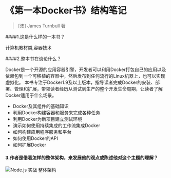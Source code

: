 # 《第一本Docker书》结构笔记
> [澳] James Turnbull 著

####1.这是什么样的一本书？

计算机教材类,容器技术

####2.整本书在谈论什么？

Docker是一个开源的应用容器引擎，开发者可以利用Docker打包自己的应用以及依赖包到一个可移植的容器中，然后发布到任何流行的Linux机器上，也可以实现虚拟化。
本书专注于Docker1.9及以上版本，指导读者完成Docker的安装、部署、管理和扩展，带领读者经历从测试到生产的整个开发生命周期，让读者了解Docker适用于什么场景。

- Docker及其组件的基础知识
- 利用Docker构建容器和服务来完成各种任务
- 利用Docker为新项目建立测试环境
- 演示如何使用持续集成的工作流集成Docker
- 如何构建应用程序服务和平台
- 如何使用Docker的API
- 如何扩展Docker

#### 3.作者是借着怎样的整体架构，来发展他的观点或陈述他对这个主题的理解？

![Node.js 实战  整体架构](https://ws3.sinaimg.cn/large/006tKfTcgy1fqyl04i1zoj31kw0sz48v.jpg)

